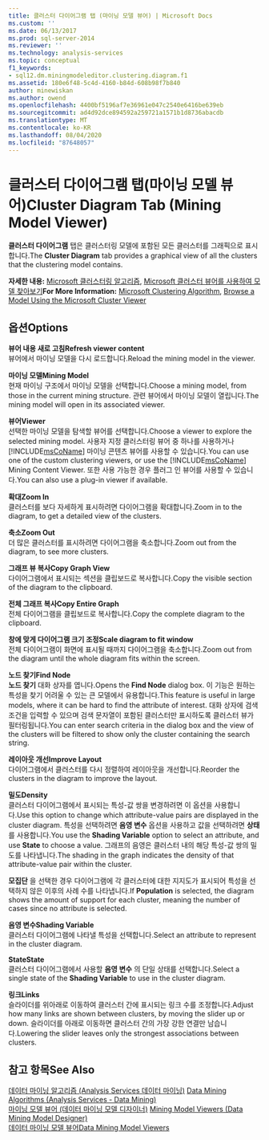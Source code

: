 ```yaml
---
title: 클러스터 다이어그램 탭 (마이닝 모델 뷰어) | Microsoft Docs
ms.custom: ''
ms.date: 06/13/2017
ms.prod: sql-server-2014
ms.reviewer: ''
ms.technology: analysis-services
ms.topic: conceptual
f1_keywords:
- sql12.dm.miningmodeleditor.clustering.diagram.f1
ms.assetid: 180e6f48-5c4d-4160-b84d-608b98f7b840
author: minewiskan
ms.author: owend
ms.openlocfilehash: 4400bf5196af7e36961e047c2540e6416be639eb
ms.sourcegitcommit: ad4d92dce894592a259721a1571b1d8736abacdb
ms.translationtype: MT
ms.contentlocale: ko-KR
ms.lasthandoff: 08/04/2020
ms.locfileid: "87648057"
---
```

# <a name="cluster-diagram-tab-mining-model-viewer"></a><span data-ttu-id="3a18c-102">클러스터 다이어그램 탭(마이닝 모델 뷰어)</span><span class="sxs-lookup"><span data-stu-id="3a18c-102">Cluster Diagram Tab (Mining Model Viewer)</span></span>
  <span data-ttu-id="3a18c-103">**클러스터 다이어그램** 탭은 클러스터링 모델에 포함된 모든 클러스터를 그래픽으로 표시합니다.</span><span class="sxs-lookup"><span data-stu-id="3a18c-103">The **Cluster Diagram** tab provides a graphical view of all the clusters that the clustering model contains.</span></span>  
  
 <span data-ttu-id="3a18c-104">**자세한 내용:** [Microsoft 클러스터링 알고리즘](data-mining/microsoft-clustering-algorithm.md), [Microsoft 클러스터 뷰어를 사용하여 모델 찾아보기](data-mining/browse-a-model-using-the-microsoft-cluster-viewer.md)</span><span class="sxs-lookup"><span data-stu-id="3a18c-104">**For More Information:** [Microsoft Clustering Algorithm](data-mining/microsoft-clustering-algorithm.md), [Browse a Model Using the Microsoft Cluster Viewer](data-mining/browse-a-model-using-the-microsoft-cluster-viewer.md)</span></span>  
  
## <a name="options"></a><span data-ttu-id="3a18c-105">옵션</span><span class="sxs-lookup"><span data-stu-id="3a18c-105">Options</span></span>  
 <span data-ttu-id="3a18c-106">**뷰어 내용 새로 고침**</span><span class="sxs-lookup"><span data-stu-id="3a18c-106">**Refresh viewer content**</span></span>  
 <span data-ttu-id="3a18c-107">뷰어에서 마이닝 모델을 다시 로드합니다.</span><span class="sxs-lookup"><span data-stu-id="3a18c-107">Reload the mining model in the viewer.</span></span>  
  
 <span data-ttu-id="3a18c-108">**마이닝 모델**</span><span class="sxs-lookup"><span data-stu-id="3a18c-108">**Mining Model**</span></span>  
 <span data-ttu-id="3a18c-109">현재 마이닝 구조에서 마이닝 모델을 선택합니다.</span><span class="sxs-lookup"><span data-stu-id="3a18c-109">Choose a mining model, from those in the current mining structure.</span></span> <span data-ttu-id="3a18c-110">관련 뷰어에서 마이닝 모델이 열립니다.</span><span class="sxs-lookup"><span data-stu-id="3a18c-110">The mining model will open in its associated viewer.</span></span>  
  
 <span data-ttu-id="3a18c-111">**뷰어**</span><span class="sxs-lookup"><span data-stu-id="3a18c-111">**Viewer**</span></span>  
 <span data-ttu-id="3a18c-112">선택한 마이닝 모델을 탐색할 뷰어를 선택합니다.</span><span class="sxs-lookup"><span data-stu-id="3a18c-112">Choose a viewer to explore the selected mining model.</span></span> <span data-ttu-id="3a18c-113">사용자 지정 클러스터링 뷰어 중 하나를 사용하거나 [!INCLUDE[msCoName](../includes/msconame-md.md)] 마이닝 콘텐츠 뷰어를 사용할 수 있습니다.</span><span class="sxs-lookup"><span data-stu-id="3a18c-113">You can use one of the custom clustering viewers, or use the [!INCLUDE[msCoName](../includes/msconame-md.md)] Mining Content Viewer.</span></span> <span data-ttu-id="3a18c-114">또한 사용 가능한 경우 플러그 인 뷰어를 사용할 수 있습니다.</span><span class="sxs-lookup"><span data-stu-id="3a18c-114">You can also use a plug-in viewer if available.</span></span>  
  
 <span data-ttu-id="3a18c-115">**확대**</span><span class="sxs-lookup"><span data-stu-id="3a18c-115">**Zoom In**</span></span>  
 <span data-ttu-id="3a18c-116">클러스터를 보다 자세하게 표시하려면 다이어그램을 확대합니다.</span><span class="sxs-lookup"><span data-stu-id="3a18c-116">Zoom in to the diagram, to get a detailed view of the clusters.</span></span>  
  
 <span data-ttu-id="3a18c-117">**축소**</span><span class="sxs-lookup"><span data-stu-id="3a18c-117">**Zoom Out**</span></span>  
 <span data-ttu-id="3a18c-118">더 많은 클러스터를 표시하려면 다이어그램을 축소합니다.</span><span class="sxs-lookup"><span data-stu-id="3a18c-118">Zoom out from the diagram, to see more clusters.</span></span>  
  
 <span data-ttu-id="3a18c-119">**그래프 뷰 복사**</span><span class="sxs-lookup"><span data-stu-id="3a18c-119">**Copy Graph View**</span></span>  
 <span data-ttu-id="3a18c-120">다이어그램에서 표시되는 섹션을 클립보드로 복사합니다.</span><span class="sxs-lookup"><span data-stu-id="3a18c-120">Copy the visible section of the diagram to the clipboard.</span></span>  
  
 <span data-ttu-id="3a18c-121">**전체 그래프 복사**</span><span class="sxs-lookup"><span data-stu-id="3a18c-121">**Copy Entire Graph**</span></span>  
 <span data-ttu-id="3a18c-122">전체 다이어그램을 클립보드로 복사합니다.</span><span class="sxs-lookup"><span data-stu-id="3a18c-122">Copy the complete diagram to the clipboard.</span></span>  
  
 <span data-ttu-id="3a18c-123">**창에 맞게 다이어그램 크기 조정**</span><span class="sxs-lookup"><span data-stu-id="3a18c-123">**Scale diagram to fit window**</span></span>  
 <span data-ttu-id="3a18c-124">전체 다이어그램이 화면에 표시될 때까지 다이어그램을 축소합니다.</span><span class="sxs-lookup"><span data-stu-id="3a18c-124">Zoom out from the diagram until the whole diagram fits within the screen.</span></span>  
  
 <span data-ttu-id="3a18c-125">**노드 찾기**</span><span class="sxs-lookup"><span data-stu-id="3a18c-125">**Find Node**</span></span>  
 <span data-ttu-id="3a18c-126">**노드 찾기** 대화 상자를 엽니다.</span><span class="sxs-lookup"><span data-stu-id="3a18c-126">Opens the **Find Node** dialog box.</span></span> <span data-ttu-id="3a18c-127">이 기능은 원하는 특성을 찾기 어려울 수 있는 큰 모델에서 유용합니다.</span><span class="sxs-lookup"><span data-stu-id="3a18c-127">This feature is useful in large models, where it can be hard to find the attribute of interest.</span></span> <span data-ttu-id="3a18c-128">대화 상자에 검색 조건을 입력할 수 있으며 검색 문자열이 포함된 클러스터만 표시하도록 클러스터 뷰가 필터링됩니다.</span><span class="sxs-lookup"><span data-stu-id="3a18c-128">You can enter search criteria in the dialog box and the view of the clusters will be filtered to show only the cluster containing the search string.</span></span>  
  
 <span data-ttu-id="3a18c-129">**레이아웃 개선**</span><span class="sxs-lookup"><span data-stu-id="3a18c-129">**Improve Layout**</span></span>  
 <span data-ttu-id="3a18c-130">다이어그램에서 클러스터를 다시 정렬하여 레이아웃을 개선합니다.</span><span class="sxs-lookup"><span data-stu-id="3a18c-130">Reorder the clusters in the diagram to improve the layout.</span></span>  
  
 <span data-ttu-id="3a18c-131">**밀도**</span><span class="sxs-lookup"><span data-stu-id="3a18c-131">**Density**</span></span>  
 <span data-ttu-id="3a18c-132">클러스터 다이어그램에서 표시되는 특성-값 쌍을 변경하려면 이 옵션을 사용합니다.</span><span class="sxs-lookup"><span data-stu-id="3a18c-132">Use this option to change which attribute-value pairs are displayed in the cluster diagram.</span></span> <span data-ttu-id="3a18c-133">특성을 선택하려면 **음영 변수** 옵션을 사용하고 값을 선택하려면 **상태** 를 사용합니다.</span><span class="sxs-lookup"><span data-stu-id="3a18c-133">You use the **Shading Variable** option to select an attribute, and use **State** to choose a value.</span></span> <span data-ttu-id="3a18c-134">그래프의 음영은 클러스터 내의 해당 특성-값 쌍의 밀도를 나타냅니다.</span><span class="sxs-lookup"><span data-stu-id="3a18c-134">The shading in the graph indicates the density of that attribute-value pair within the cluster.</span></span>  
  
 <span data-ttu-id="3a18c-135">**모집단** 을 선택한 경우 다이어그램에 각 클러스터에 대한 지지도가 표시되어 특성을 선택하지 않은 이후의 사례 수를 나타냅니다.</span><span class="sxs-lookup"><span data-stu-id="3a18c-135">If **Population** is selected, the diagram shows the amount of support for each cluster, meaning the number of cases since no attribute is selected.</span></span>  
  
 <span data-ttu-id="3a18c-136">**음영 변수**</span><span class="sxs-lookup"><span data-stu-id="3a18c-136">**Shading Variable**</span></span>  
 <span data-ttu-id="3a18c-137">클러스터 다이어그램에 나타낼 특성을 선택합니다.</span><span class="sxs-lookup"><span data-stu-id="3a18c-137">Select an attribute to represent in the cluster diagram.</span></span>  
  
 <span data-ttu-id="3a18c-138">**State**</span><span class="sxs-lookup"><span data-stu-id="3a18c-138">**State**</span></span>  
 <span data-ttu-id="3a18c-139">클러스터 다이어그램에서 사용할 **음영 변수** 의 단일 상태를 선택합니다.</span><span class="sxs-lookup"><span data-stu-id="3a18c-139">Select a single state of the **Shading Variable** to use in the cluster diagram.</span></span>  
  
 <span data-ttu-id="3a18c-140">**링크**</span><span class="sxs-lookup"><span data-stu-id="3a18c-140">**Links**</span></span>  
 <span data-ttu-id="3a18c-141">슬라이더를 위아래로 이동하여 클러스터 간에 표시되는 링크 수를 조정합니다.</span><span class="sxs-lookup"><span data-stu-id="3a18c-141">Adjust how many links are shown between clusters, by moving the slider up or down.</span></span> <span data-ttu-id="3a18c-142">슬라이더를 아래로 이동하면 클러스터 간의 가장 강한 연결만 남습니다.</span><span class="sxs-lookup"><span data-stu-id="3a18c-142">Lowering the slider leaves only the strongest associations between clusters.</span></span>  
  
## <a name="see-also"></a><span data-ttu-id="3a18c-143">참고 항목</span><span class="sxs-lookup"><span data-stu-id="3a18c-143">See Also</span></span>  
 <span data-ttu-id="3a18c-144">[데이터 마이닝 알고리즘 &#40;Analysis Services 데이터 마이닝&#41;](data-mining/data-mining-algorithms-analysis-services-data-mining.md) </span><span class="sxs-lookup"><span data-stu-id="3a18c-144">[Data Mining Algorithms &#40;Analysis Services - Data Mining&#41;](data-mining/data-mining-algorithms-analysis-services-data-mining.md) </span></span>  
 <span data-ttu-id="3a18c-145">[마이닝 모델 뷰어 &#40;데이터 마이닝 모델 디자이너&#41;](mining-model-viewers-data-mining-model-designer.md) </span><span class="sxs-lookup"><span data-stu-id="3a18c-145">[Mining Model Viewers &#40;Data Mining Model Designer&#41;](mining-model-viewers-data-mining-model-designer.md) </span></span>  
 [<span data-ttu-id="3a18c-146">데이터 마이닝 모델 뷰어</span><span class="sxs-lookup"><span data-stu-id="3a18c-146">Data Mining Model Viewers</span></span>](data-mining/data-mining-model-viewers.md)  
  
  
